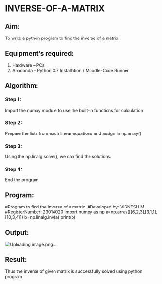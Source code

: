 # INVERSE-OF-A-MATRIX
## Aim:
To write a python program to find the inverse of a matrix
## Equipment’s required:
1. 	Hardware – PCs
2. 	Anaconda – Python 3.7 Installation / Moodle-Code Runner
## Algorithm:
### Step 1: 
Import the numpy module to use the built-in functions for calculation
### Step 2: 
Prepare the lists from each linear equations and assign in np.array()
### Step 3: 
Using the np.linalg.solve(), we can find the solutions.
### Step 4: 
End the program
## Program:
#Program to find the inverse of a matrix.
#Developed by:  VIGNESH M
#RegisterNumber: 23014020
import numpy as np
a=np.array([[6,2,3],[3,1,1],[10,3,4]])
b=np.linalg.inv(a)
print(b)
## Output:
![Uploading image.png…]()

## Result:
Thus the inverse of given matrix is successfully solved using python program

